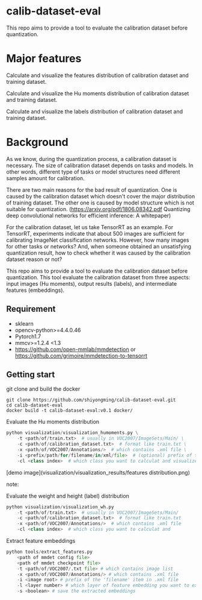 # calib-dataset-eval
This repo aims to provide a tool to evaluate the calibration dataset before quantization.

# Major features
Calculate and visualize the features distribution of calibration dataset and training dataset.

Calculate and visualize the Hu moments distribution of calibration dataset and training dataset.

Calculate and visualize the labels distribution of calibration dataset and training dataset.


# Background
As we know, during the quantization process, a calibration dataset is necessary. The size of calibration dataset depends on tasks and models. In other words, different type of tasks or model structures need different samples amount for calibration.

There are two main reasons for the bad result of quantization. One is caused by the calibration dataset which doesn't cover the major distribution of training dataset. The other one is caused by model structure which is not suitable for quantization. (https://arxiv.org/pdf/1806.08342.pdf Quantizing deep convolutional networks for efficient inference: A whitepaper)

For the calibration dataset, let us take TensorRT as an example. For TensorRT, experiments indicate that about 500 images are sufficient for calibrating ImageNet classification networks. However, how many images for other tasks or networks? And, when someone obtained an unsatisfying quantization result, how to check whether it was caused by the calibration dataset reason or not?

This repo aims to provide a tool to evaluate the calibration dataset before quantization.
This tool evaluate the calibration dataset from three aspects: input images (Hu moments), output results (labels), and intermediate features (embeddings).

## Requirement
- sklearn     
- opencv-python>=4.4.0.46     
- Pytorch1.7
- mmcv>=1.2.4 <1.3 
- https://github.com/open-mmlab/mmdetection or https://github.com/grimoire/mmdetection-to-tensorrt


## Getting start
git clone and build the docker
```shell
git clone https://github.com/shiyongming/calib-dataset-eval.git
cd calib-dataset-eval
docker build -t calib-dataset-eval:v0.1 docker/
```

Evaluate the Hu moments distribution
```python
python visualization/visualization_humoments.py \
    -t <path/of/train.txt>  # usually in VOC2007/ImageSets/Main/ \
    -c <path/of/calibration_dataset.txt>  # format like train.txt \
    -x <path/of/VOC2007/Annotations/>  # which contains .xml file \
    -i <prefix/path/for/filename/in/xml/file>  # (optional) prefix of the 'filename' item in .xml file \
    -cl <class index>  # which class you want to calculat and visualize \
```
[demo image](visualization/visualization_results/features distribution.png)

note:

Evaluate the weight and height (label) distribution
```python
python visualization/visualization_wh.py
    -t <path/of/train.txt>  # usually in VOC2007/ImageSets/Main/ 
    -c <path/of/calibration_dataset.txt>  # format like train.txt 
    -x <path/of/VOC2007/Annotations/>  # which contains .xml file 
    -cl <class index>  # which class you want to calculat and 
``` 


Extract feature embeddings
```python
python tools/extract_features.py 
    <path of mmdet config file> 
    <path of mmdet checkpoint file> 
    -t <path/of/VOC2007/.txt file> # which contains image list
    -x <path/of/VOC2007/Annotations/> # which contains .xml file
    -i <image root> # prefix of the 'filename' item in .xml file
    -l <layer number> # which layer of feature embedding you want to extract (count from back to front)
    -s <boolean> # save the extracted embeddings
```